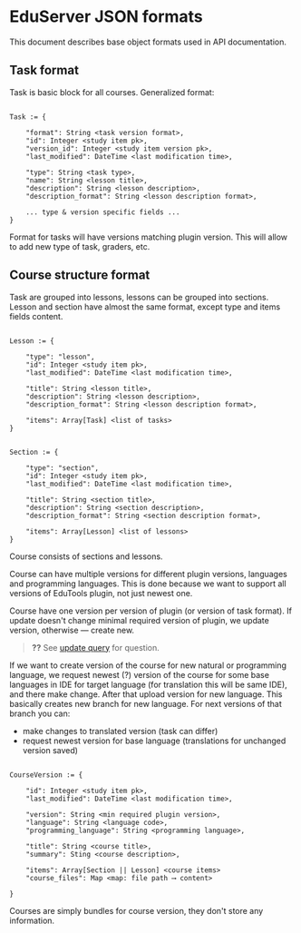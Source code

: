 # EduServer JSON formats

This document describes base object formats used in API documentation.


## Task format

Task is basic block for all courses. Generalized format:

```

Task := {

    "format": String <task version format>,
    "id": Integer <study item pk>,
    "version_id": Integer <study item version pk>,
    "last_modified": DateTime <last modification time>,

    "type": String <task type>,
    "name": String <lesson title>,
    "description": String <lesson description>,
    "description_format": String <lesson description format>,
    
    ... type & version specific fields ...
}

```

Format for tasks will have versions matching plugin version. 
This will allow to add new type of task, graders, etc.


## Course structure format

Task are grouped into lessons, lessons can be grouped into sections.
Lesson and section have almost the same format, except type and 
items fields content.

```

Lesson := {

    "type": "lesson",
    "id": Integer <study item pk>,
    "last_modified": DateTime <last modification time>,

    "title": String <lesson title>,
    "description": String <lesson description>,
    "description_format": String <lesson description format>,
    
    "items": Array[Task] <list of tasks>
}

```
  
```

Section := {

    "type": "section",
    "id": Integer <study item pk>,
    "last_modified": DateTime <last modification time>,

    "title": String <section title>,
    "description": String <section description>,
    "description_format": String <section description format>,
    
    "items": Array[Lesson] <list of lessons>
}

```

Course consists of sections and lessons. 

Course can have multiple versions for different plugin versions,
languages and programming languages.
This is done because we want to support all versions of EduTools
plugin, not just newest one.

Course have one version per version of plugin (or version of task 
format). If update doesn't change minimal required version of plugin,
we update version, otherwise — create new.

> **??** See [update query](put_courses_pk.md) for question.

If we want to create version of the course for new natural or 
programming language, we request newest (?) version of the course
for some base languages in IDE for target language (for translation 
this will be same IDE), and there make change. After that upload
version for new language. This basically creates new branch for
new language. For next versions of that branch you can:

* make changes to translated version (task can differ)
* request newest version for base language (translations for
  unchanged version saved) 


```

CourseVersion := {

    "id": Integer <study item pk>,
    "last_modified": DateTime <last modification time>,

    "version": String <min required plugin version>,
    "language": String <language code>,
    "programming_language": String <programming language>,

    "title": String <course title>,
    "summary": Sting <course description>,

    "items": Array[Section || Lesson] <course items>
    "course_files": Map <map: file path ⟶ content>

}

```

Courses are simply bundles for course version, they don't store
any information. 

